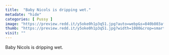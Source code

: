 ```yaml
---
title:  "Baby Nicols is dripping wet."
metadate: "hide"
categories: [ Pussy ]
image: "https://preview.redd.it/y5oke0h1p3q51.jpg?auto=webp&s=840b803af62c7144666f57ce05795afcbc26fe2a"
thumb: "https://preview.redd.it/y5oke0h1p3q51.jpg?width=1080&crop=smart&auto=webp&s=06d63411442db36f2fb87d6c56e8e213a4a00524"
visit: ""
---
```

Baby Nicols is dripping wet.
